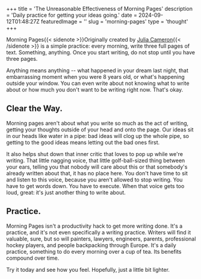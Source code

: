 +++
title = 'The Unreasonable Effectiveness of Morning Pages'
description = 'Daily practice for getting your ideas going.'
date = 2024-09-12T01:48:27Z
featuredImage = ''
slug = 'morning-pages'
type = 'thought'
+++

Morning Pages{{< sidenote >}}Originally created by [Julia Cameron](https://juliacameronlive.com/basic-tools/morning-pages/){{< /sidenote >}} is a simple practice: every morning, write three full pages of text.
Something, anything. Once you start writing, do not stop until you have three pages.

Anything means anything -- what happened in your dream last night, that embarrassing moment when you were 8 years old, or what's happening outside your window.
You can even write about not knowing what to write about or how much you don't want to be writing right now. That's okay.

## Clear the Way.

Morning pages aren't about what you write so much as the act of writing, getting your thoughts outside of your head and onto the page.
Our ideas sit in our heads like water in a pipe: bad ideas will clog up the whole pipe, so getting to the good ideas means letting out the bad ones first.

It also helps shut down that inner critic that loves to pop up while we're writing. That little nagging voice, that little golf-ball-sized thing between your ears, telling you that nobody will care about this or that somebody's already written about that, it has no place here. You don't have time to sit and listen to this voice, because you aren't allowed to stop writing. You have to get words down. You have to execute. When that voice gets too loud, great: it's just another thing to write about.

## Practice.

Morning Pages isn't a productivity hack to get more writing done.
It's a practice, and it's not even specifically a writing practice.
Writers will find it valuable, sure, but so will painters, lawyers, engineers, parents, professional hockey players, and people backpacking through Europe.
It's a daily practice, something to do every morning over a cup of tea.
Its benefits compound over time.

Try it today and see how you feel. Hopefully, just a little bit lighter.

[^foo]: "Foo"
